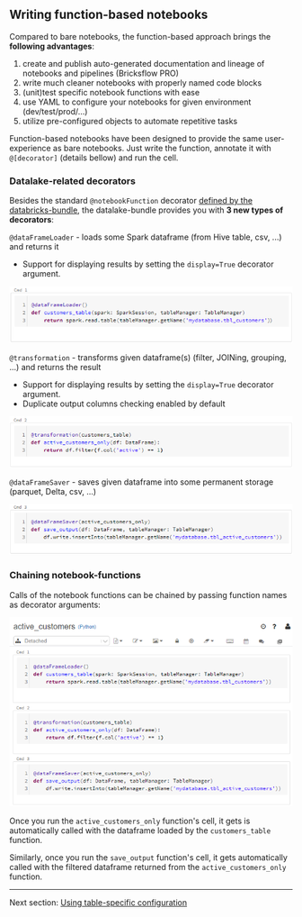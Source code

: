 ## Writing function-based notebooks

Compared to bare notebooks, the function-based approach brings the **following advantages**: 

1. create and publish auto-generated documentation and lineage of notebooks and pipelines (Bricksflow PRO) 
1. write much cleaner notebooks with properly named code blocks
1. (unit)test specific notebook functions with ease
1. use YAML to configure your notebooks for given environment (dev/test/prod/...)
1. utilize pre-configured objects to automate repetitive tasks

Function-based notebooks have been designed to provide the same user-experience as bare notebooks.
Just write the function, annotate it with `@[decorator]` (details bellow) and run the cell.

### Datalake-related decorators

Besides the standard `@notebookFunction` decorator [defined by the databricks-bundle](https://github.com/bricksflow/databricks-bundle/blob/master/docs/notebook-functions.md),
the datalake-bundle provides you with **3 new types of decorators**:
 
`@dataFrameLoader` - loads some Spark dataframe (from Hive table, csv, ...) and returns it

* Support for displaying results by setting the `display=True` decorator argument.

![alt text](./dataFrameLoader.png)

`@transformation` - transforms given dataframe(s) (filter, JOINing, grouping, ...) and returns the result

* Support for displaying results by setting the `display=True` decorator argument.
* Duplicate output columns checking enabled by default

![alt text](./transformation.png)

`@dataFrameSaver` - saves given dataframe into some permanent storage (parquet, Delta, csv, ...)

![alt text](./dataFrameSaver.png)

### Chaining notebook-functions

Calls of the notebook functions can be chained by passing function names as decorator arguments:

![alt text](./notebook-functions.png)

Once you run the `active_customers_only` function's cell, it gets is automatically called with the dataframe loaded by the `customers_table` function.

Similarly, once you run the `save_output` function's cell, it gets automatically called with the filtered dataframe returned from the `active_customers_only` function.

___

Next section: [Using table-specific configuration](configuration.md)
